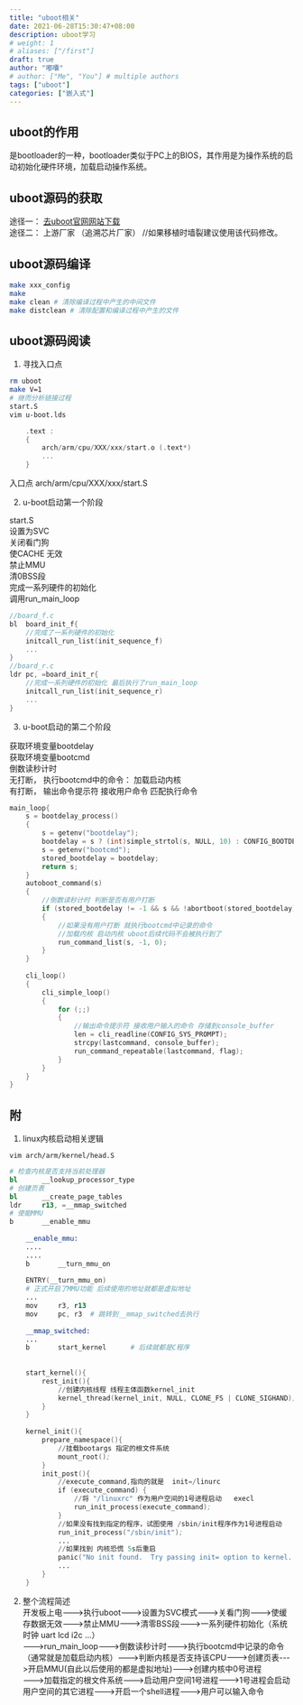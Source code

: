 ```yaml
---
title: "uboot相关"
date: 2021-06-28T15:30:47+08:00
description: uboot学习
# weight: 1
# aliases: ["/first"]
draft: true
author: "嘟囔"
# author: ["Me", "You"] # multiple authors
tags: ["uboot"]
categories: ["嵌入式"]
---
```

## uboot的作用

 是bootloader的一种，bootloader类似于PC上的BIOS，其作用是为操作系统的启动初始化硬件环境，加载启动操作系统。

## uboot源码的获取

 途径一： [去uboot官网网站下载](http://www.denx.de/wiki/U-Boot/WebHome)  
途径二： 上游厂家 （追溯芯片厂家） //如果移植时墙裂建议使用该代码修改。

## uboot源码编译

```sh
make xxx_config
make
make clean # 清除编译过程中产生的中间文件
make distclean # 清除配置和编译过程中产生的文件
```

## uboot源码阅读

1. 寻找入口点
```sh
rm uboot
make V=1
# 继而分析链接过程   
start.S	
vim u-boot.lds
```

```c
    .text :
	{
		arch/arm/cpu/XXX/xxx/start.o (.text*)
        ...
    }
```
入口点 arch/arm/cpu/XXX/xxx/start.S

2. u-boot启动第一个阶段

start.S    
设置为SVC  
关闭看门狗  
使CACHE 无效  
禁止MMU  
清0BSS段  
完成一系列硬件的初始化  
调用run_main_loop  

```c
//board_f.c
bl  board_init_f{  
    //完成了一系列硬件的初始化
	initcall_run_list(init_sequence_f) 
    ...
}
//board_r.c
ldr pc, =board_init_r{ 
    //完成一系列硬件的初始化 最后执行了run_main_loop	
    initcall_run_list(init_sequence_r) 	
    ...
}
```

3. u-boot启动的第二个阶段
   
获取环境变量bootdelay  
获取环境变量bootcmd  
倒数读秒计时  
无打断， 执行bootcmd中的命令： 加载启动内核  
有打断， 输出命令提示符 接收用户命令 匹配执行命令

```c
main_loop{
	s = bootdelay_process() 
    {
	    s = getenv("bootdelay");
	    bootdelay = s ? (int)simple_strtol(s, NULL, 10) : CONFIG_BOOTDELAY;
	    s = getenv("bootcmd");
	    stored_bootdelay = bootdelay;
	    return s;
	}
	autoboot_command(s) 
    {
	    //倒数读秒计时 判断是否有用户打断
	    if (stored_bootdelay != -1 && s && !abortboot(stored_bootdelay)) 
        {
	        //如果没有用户打断 就执行bootcmd中记录的命令
	        //加载内核 启动内核 uboot后续代码不会被执行到了
	        run_command_list(s, -1, 0);
	    }
    }
				
	cli_loop()
    {
	    cli_simple_loop()
        {
	        for (;;) 
            {
	            //输出命令提示符 接收用户输入的命令 存储到console_buffer
	            len = cli_readline(CONFIG_SYS_PROMPT);
	            strcpy(lastcommand, console_buffer);
                run_command_repeatable(lastcommand, flag);
			}
		}
	}	
}  
```

## 附

1. linux内核启动相关逻辑

`vim arch/arm/kernel/head.S`

```s
# 检查内核是否支持当前处理器
bl      __lookup_processor_type
# 创建页表
bl      __create_page_tables
ldr     r13, =__mmap_switched
# 使能MMU
b       __enable_mmu
				                         
	__enable_mmu:
	....
	....
	b       __turn_mmu_on
				 
	ENTRY(__turn_mmu_on)
    # 正式开启了MMU功能 后续使用的地址就都是虚拟地址
    ...
    mov     r3, r13
    mov     pc, r3  # 跳转到__mmap_switched去执行
            
 	__mmap_switched:
    ...
    b       start_kernel	  # 后续就都是C程序			 
			
			
	start_kernel(){
		rest_init(){
			//创建内核线程 线程主体函数kernel_init
			kernel_thread(kernel_init, NULL, CLONE_FS | CLONE_SIGHAND);
		}
	}
			                    
	kernel_init(){
		prepare_namespace(){
			//挂载bootargs 指定的根文件系统
			mount_root();
		}
		init_post(){
			//execute_command,指向的就是  init=/linurc
			if (execute_command) { 
				//将 "/linuxrc" 作为用户空间的1号进程启动   execl
				run_init_process(execute_command);
			}
			//如果没有找到指定的程序，试图使用 /sbin/init程序作为1号进程启动
			run_init_process("/sbin/init");
			...
			//如果找到 内核恐慌 5s后重启
			panic("No init found.  Try passing init= option to kernel. ");
			...
		}
	}
```

2. 整个流程简述  
开发板上电--->执行uboot--->设置为SVC模式--->关看门狗--->使缓存数据无效--->禁止MMU--->清零BSS段--->一系列硬件初始化（系统时钟 uart  lcd i2c ...）  
--->run_main_loop--->倒数读秒计时--->执行bootcmd中记录的命令（通常就是加载启动内核）--->判断内核是否支持该CPU--->创建页表--->开启MMU(自此以后使用的都是虚拟地址)--->创建内核中0号进程  
--->加载指定的根文件系统--->启动用户空间1号进程--->1号进程会启动用户空间的其它进程--->开启一个shell进程--->用户可以输入命令	